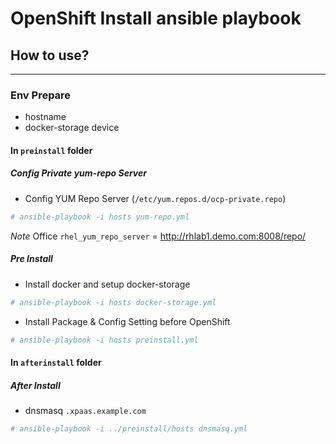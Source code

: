 # OpenShift Install ansible playbook 
## How to use?
-----------
### Env Prepare
 - hostname
 - docker-storage device

#### In `preinstall` folder

##### Config Private yum-repo Server


  * Config YUM Repo Server (`/etc/yum.repos.d/ocp-private.repo`)
  
  ```bash
  # ansible-playbook -i hosts yum-repo.yml
  ```
  _Note_ Office `rhel_yum_repo_server` = http://rhlab1.demo.com:8008/repo/

##### Pre Install 


  * Install docker and setup docker-storage

  ```bash
  # ansible-playbook -i hosts docker-storage.yml
  ```

  * Install Package & Config Setting before OpenShift
  
  ```bash
  # ansible-playbook -i hosts preinstall.yml
  ```

#### In `afterinstall` folder
##### After Install


  * dnsmasq `.xpaas.example.com`
  
  ```bash
  # ansible-playbook -i ../preinstall/hosts dnsmasq.yml
  ```

